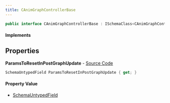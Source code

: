 ```yaml
---
title: CAnimGraphControllerBase
---
```


```csharp
public interface CAnimGraphControllerBase : ISchemaClass<CAnimGraphControllerBase>, ISchemaField, ISchemaClass, INativeHandle
```

#### Implements

## Properties

**ParamsToResetInPostGraphUpdate** - [Source Code](https://github.com/swiftly-solution/swiftlys2/blob/master/managed/src/SwiftlyS2.Generated/Schemas/Interfaces/CAnimGraphControllerBase.cs#L17)

```csharp
SchemaUntypedField ParamsToResetInPostGraphUpdate { get; }
```

#### Property Value

- [SchemaUntypedField](/docs/api/shared/schemas/schemauntypedfield)


